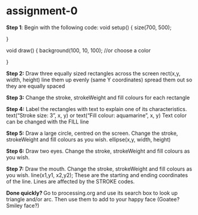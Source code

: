 # assignment-0

<b>Step 1</b>: Begin with the following code:
void setup() {
  size(700, 500);
  
}

void draw() {
  background(100, 10, 100); //or choose a color

}

<b>Step 2:</b> Draw three equally sized rectangles across the screen
rect(x,y, width, height)
line them up evenly (same Y coordinates)
spread them out so they are equally spaced

<b>Step 3:</b> Change the stroke, strokeWeight and fill colours for each rectangle


<b>Step 4:</b> Label the rectangles with text to explain one of its characteristics.
text(“Stroke size: 3”, x, y) or text(“Fill colour: aquamarine”, x, y)
Text color can be changed with the FILL line


<b>Step 5:</b> Draw a large circle, centred on the screen. Change the stroke, strokeWeight and fill colours as you wish.
ellipse(x,y, width, height)

<b>Step 6:</b> Draw two eyes.  Change the stroke, strokeWeight and fill colours as you wish.

<b>Step 7:</b> Draw the mouth.  Change the stroke, strokeWeight and fill colours as you wish.
line(x1,y1, x2,y2);     These are the starting and ending coordinates of the line.
Lines are affected by the STROKE codes.

<b>Done quickly? </b> 
Go to processing.org and use its search box to look up triangle and/or arc.  Then use them to add to your happy face (Goatee?  Smiley face?)
